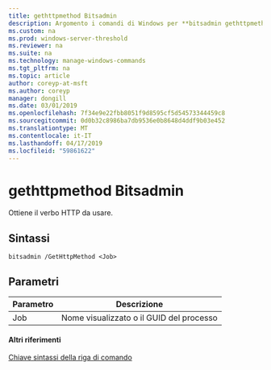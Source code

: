 ```yaml
---
title: gethttpmethod Bitsadmin
description: Argomento i comandi di Windows per **bitsadmin gethttpmethod** -Ottiene il verbo HTTP da usare.
ms.custom: na
ms.prod: windows-server-threshold
ms.reviewer: na
ms.suite: na
ms.technology: manage-windows-commands
ms.tgt_pltfrm: na
ms.topic: article
author: coreyp-at-msft
ms.author: coreyp
manager: dongill
ms.date: 03/01/2019
ms.openlocfilehash: 7f34e9e22fbb8051f9d8595cf5d54573344459c8
ms.sourcegitcommit: 0d0b32c8986ba7db9536e0b8648d4ddf9b03e452
ms.translationtype: MT
ms.contentlocale: it-IT
ms.lasthandoff: 04/17/2019
ms.locfileid: "59861622"
---
```

# <a name="bitsadmin-gethttpmethod"></a>gethttpmethod Bitsadmin

Ottiene il verbo HTTP da usare.

## <a name="syntax"></a>Sintassi

```
bitsadmin /GetHttpMethod <Job>
```

## <a name="parameters"></a>Parametri

|Parametro|Descrizione|
|---------|-----------|
|Job|Nome visualizzato o il GUID del processo|

#### <a name="additional-references"></a>Altri riferimenti

[Chiave sintassi della riga di comando](command-line-syntax-key.md)